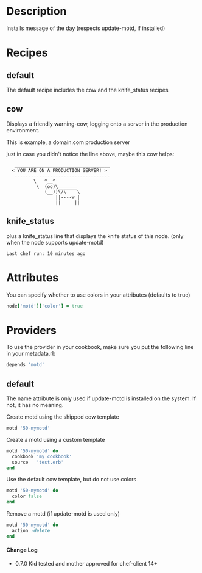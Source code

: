 # Description

Installs message of the day (respects update-motd, if installed)

# Recipes

## default

The default recipe includes the cow and the knife\_status recipes

## cow

Displays a friendly warning-cow, logging onto a server in the production environment.

  This is example, a domain.com production server

  just in case you didn't notice the line above, maybe this cow helps:

```
   ___________________________________
  < YOU ARE ON A PRODUCTION SERVER! >
   -----------------------------------
          \   ^__^
           \  (oo)\_______
              (__))\/\    \
                  ||----w |
                  ||     ||
```

## knife\_status

plus a knife\_status line that displays the knife status of this node. (only when the node supports update-motd)

```
Last chef run: 10 minutes ago
```

# Attributes

You can specify whether to use colors in your attributes (defaults to true)

```ruby
node['motd']['color'] = true
```


# Providers

To use the provider in your cookbook, make sure you put the following line in your metadata.rb

```ruby
depends 'motd'
```

## default

The name attribute is only used if update-motd is installed on the system.
If not, it has no meaning.

Create motd using the shipped cow template

```ruby
motd '50-mymotd'
```

Create a motd using a custom template

```ruby
motd '50-mymotd' do
  cookbook 'my cookbook'
  source   'test.erb'
end
```

Use the default cow template, but do not use colors

```ruby
motd '50-mymotd' do
  color false
end
```

Remove a motd (if update-motd is used only)

```ruby
motd '50-mymotd' do
  action :delete
end
```

#### Change Log

* 0.7.0 Kid tested and mother approved for chef-client 14+
